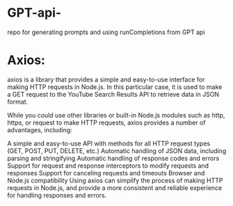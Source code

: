 # GPT-api-
repo for generating prompts and using runCompletions from GPT api

# Axios:

axios is a library that provides a simple and easy-to-use interface for making HTTP requests in Node.js. In this particular case, it is used to make a GET request to the YouTube Search Results API to retrieve data in JSON format.

While you could use other libraries or built-in Node.js modules such as http, https, or request to make HTTP requests, axios provides a number of advantages, including:

A simple and easy-to-use API with methods for all HTTP request types (GET, POST, PUT, DELETE, etc.)
Automatic handling of JSON data, including parsing and stringifying
Automatic handling of response codes and errors
Support for request and response interceptors to modify requests and responses
Support for canceling requests and timeouts
Browser and Node.js compatibility
Using axios can simplify the process of making HTTP requests in Node.js, and provide a more consistent and reliable experience for handling responses and errors.